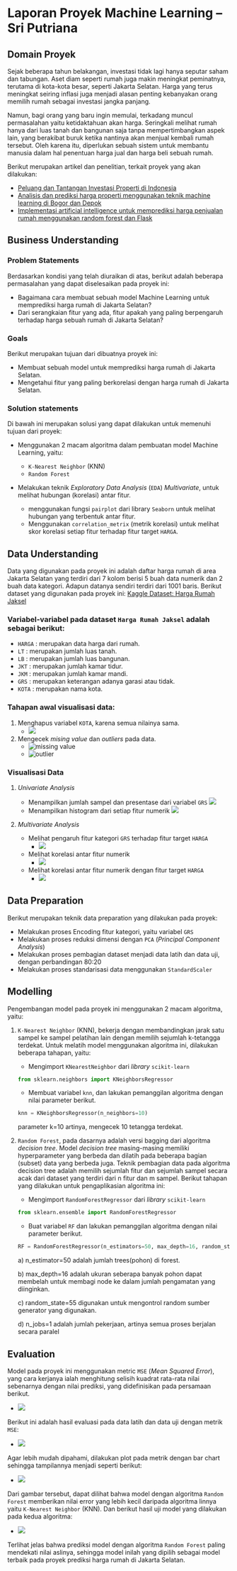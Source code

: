 # **Laporan Proyek Machine Learning – Sri Putriana**

## **Domain Proyek**

Sejak beberapa tahun belakangan, investasi tidak lagi hanya seputar saham dan tabungan. Aset diam seperti rumah juga makin meningkat peminatnya, terutama di kota-kota besar, seperti Jakarta Selatan. Harga yang terus meningkat seiring inflasi juga menjadi alasan penting kebanyakan orang memilih rumah sebagai investasi jangka panjang. 

Namun, bagi orang yang baru ingin memulai, terkadang muncul permasalahan yaitu ketidaktahuan akan harga. Seringkali melihat rumah hanya dari luas tanah dan bangunan saja tanpa mempertimbangkan aspek lain, yang berakibat buruk ketika nantinya akan menjual kembali rumah tersebut. Oleh karena itu, diperlukan sebuah sistem untuk membantu manusia dalam hal penentuan harga jual dan harga beli sebuah rumah.

Berikut merupakan artikel dan penelitian, terkait proyek yang akan dilakukan:

* [Peluang dan Tantangan Investasi Properti di Indonesia](https://core.ac.uk/download/pdf/230768312.pdf)
* [Analisis dan prediksi harga properti menggunakan teknik machine learning di Bogor dan Depok](https://repository.mercubuana.ac.id/67364/)
* [Implementasi artificial intelligence untuk memprediksi harga penjualan rumah menggunakan random forest dan Flask](https://dspace.uii.ac.id/handle/123456789/29813)


## **Business Understanding**
### **Problem Statements**

Berdasarkan kondisi yang telah diuraikan di atas, berikut adalah beberapa permasalahan yang dapat diselesaikan pada proyek ini:
- Bagaimana cara membuat sebuah model Machine Learning untuk memprediksi harga rumah di Jakarta Selatan?
- Dari serangkaian fitur yang ada, fitur apakah yang paling berpengaruh terhadap harga sebuah rumah di Jakarta Selatan?

### **Goals**

Berikut merupakan tujuan dari dibuatnya proyek ini:
- Membuat sebuah model untuk memprediksi harga rumah di Jakarta Selatan.
- Mengetahui fitur yang paling berkorelasi dengan harga rumah di Jakarta Selatan.


### **Solution statements**
Di bawah ini merupakan solusi yang dapat dilakukan untuk memenuhi tujuan dari proyek:
- Menggunakan 2 macam algoritma dalam pembuatan model Machine Learning, yaitu:

    * `K-Nearest Neighbor` (KNN)
    * `Random Forest`

- Melakukan teknik *Exploratory Data Analysis* (`EDA`) *Multivariate*, untuk melihat hubungan (korelasi) antar fitur.
    
    * menggunakan fungsi `pairplot` dari library `Seaborn` untuk melihat hubungan yang terbentuk antar fitur.
    * Menggunakan `correlation_metrix` (metrik korelasi) untuk melihat skor korelasi setiap fitur terhadap fitur target `HARGA`.


## **Data Understanding**

Data yang digunakan pada proyek ini adalah daftar harga rumah di area Jakarta Selatan yang terdiri dari 7 kolom berisi 5 buah data numerik dan 2 buah data kategori. Adapun datanya sendiri terdiri dari 1001 baris. Berikut dataset yang digunakan pada proyek ini:
 [Kaggle Dataset: Harga Rumah Jaksel]( https://www.kaggle.com/datasets/wisnuanggara/daftar-harga-rumah)

### Variabel-variabel pada dataset `Harga Rumah Jaksel` adalah sebagai berikut:
- `HARGA` : merupakan data harga dari rumah.
- `LT` : merupakan jumlah luas tanah.
- `LB` : merupakan jumlah luas bangunan.
- `JKT` : merupakan jumlah kamar tidur.
- `JKM` : merupakan jumlah kamar mandi.
- `GRS` : merupakan keterangan adanya garasi atau tidak.
- `KOTA` : merupakan nama kota.

### Tahapan awal visualisasi data:
1) Menghapus variabel `KOTA`, karena semua nilainya sama.
   * ![](https://github.com/anaana92/Assets/blob/main/kota.png)
2) Mengecek *mising value* dan *outliers* pada data.
   * ![*missing value*](https://github.com/anaana92/Assets/blob/main/missval.png)
   * ![*outlier*](https://github.com/anaana92/Assets/blob/main/outlier.png)

### Visualisasi Data
1) *Univariate Analysis*
   * Menampilkan jumlah sampel dan presentase dari variabel `GRS`
        ![](https://github.com/anaana92/Assets/blob/main/grs1.png)
   * Menampilkan histogram dari setiap fitur numerik
        ![](https://github.com/anaana92/Assets/blob/main/hist.png)

2) *Multivariate Analysis*
   * Melihat pengaruh fitur kategori `GRS` terhadap fitur target `HARGA`
      * ![](https://github.com/anaana92/Assets/blob/main/grs2.png)
   * Melihat korelasi antar fitur numerik
      * ![](https://github.com/anaana92/Assets/blob/main/kor1.png)
   * Melihat korelasi antar fitur numerik dengan fitur target `HARGA`
      * ![](https://github.com/anaana92/Assets/blob/main/kor2.png)

## **Data Preparation**

Berikut merupakan teknik data preparation yang dilakukan pada proyek:
-	Melakukan proses Encoding fitur kategori, yaitu variabel `GRS`
-	Melakukan proses reduksi dimensi dengan `PCA` (*Principal Component Analysis*)
-	Melakukan proses pembagian dataset menjadi data latih dan data uji, dengan perbandingan 80:20
-	Melakukan proses standarisasi data menggunakan `StandardScaler`

## **Modelling**

Pengembangan model pada proyek ini menggunakan 2 macam algoritma, yaitu:
1)	`K-Nearest Neighbor` (KNN), bekerja dengan membandingkan jarak satu sampel ke sampel pelatihan lain dengan memilih sejumlah k-tetangga terdekat. Untuk melatih model menggunakan algoritma ini, dilakukan beberapa tahapan, yaitu:
    * Mengimport `KNearestNeighbor` dari *library* `scikit-learn`
  
     ``` python 
     from sklearn.neighbors import KNeighborsRegressor
     ```

    * Membuat variabel `knn`, dan lakukan pemanggilan algoritma dengan nilai parameter berikut.
  
    ``` python
    knn = KNeighborsRegressor(n_neighbors=10)
    ```
    parameter k=10 artinya, mengecek 10 tetangga terdekat.

2) `Random Forest`, pada dasarnya adalah versi bagging dari algoritma *decision tree*. Model *decision tree* masing-masing memiliki hyperparameter yang berbeda dan dilatih pada beberapa bagian (subset) data yang berbeda juga. Teknik pembagian data pada algoritma decision tree adalah memilih sejumlah fitur dan sejumlah sampel secara acak dari dataset yang terdiri dari n fitur dan m sampel. Berikut tahapan yang dilakukan untuk pengaplikasian algoritma ini:
   * Mengimport `RandomForestRegressor` dari *library* `scikit-learn`
  
    ``` python
    from sklearn.ensemble import RandomForestRegressor
    ```

   * Buat variabel `RF` dan lakukan pemanggilan algoritma dengan nilai parameter berikut.
  
    ``` python
    RF = RandomForestRegressor(n_estimators=50, max_depth=16, random_state=55, n_jobs=-1)
    ```
    a) n_estimator=50 adalah jumlah trees(pohon) di forest.

    b) max_depth=16 adalah ukuran seberapa banyak pohon dapat membelah untuk membagi node ke dalam jumlah pengamatan yang diinginkan.

    c) random_state=55 digunakan untuk mengontrol random sumber generator yang digunakan.

    d)  n_jobs=1 adalah jumlah pekerjaan, artinya semua proses berjalan secara paralel



## **Evaluation**

Model pada proyek ini menggunakan metric `MSE` (*Mean Squared Error*), yang cara kerjanya ialah menghitung selisih kuadrat rata-rata nilai sebenarnya dengan nilai prediksi, yang didefinisikan pada persamaan berikut.
  * ![](https://github.com/anaana92/Assets/blob/main/mse1.png)
  
Berikut ini adalah hasil evaluasi pada data latih dan data uji dengan metrik `MSE`:
  * ![](https://github.com/anaana92/Assets/blob/main/mse2.png)
  
Agar lebih mudah dipahami, dilakukan plot pada metrik dengan bar chart sehingga tampilannya menjadi seperti berikut:
  * ![](https://github.com/anaana92/Assets/blob/main/mse3.png)
  
Dari gambar tersebut, dapat dilihat bahwa model dengan algoritma `Random Forest` memberikan nilai error yang lebih kecil daripada algoritma linnya yaitu `K-Nearest Neighbor` (KNN). Dan berikut hasil uji model yang dilakukan pada kedua algoritma:
  * ![](https://github.com/anaana92/Assets/blob/main/mse4.png)
  
Terlihat jelas bahwa prediksi model dengan algoritma `Random Forest` paling mendekati nilai aslinya, sehingga model inilah yang dipilih sebagai model terbaik pada proyek prediksi harga rumah di Jakarta Selatan.
